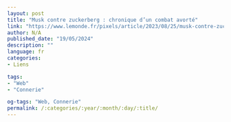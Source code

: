 ```yaml
---
layout: post
title: "Musk contre zuckerberg : chronique d’un combat avorté"
link: "https://www.lemonde.fr/pixels/article/2023/08/25/musk-contre-zuckerberg-chronique-d-un-combat-avorte_6186498_4408996.html"
author: N/A
published_date: "19/05/2024"
description: ""
language: fr
categories:
- Liens

tags:
- "Web"
- "Connerie"

og-tags: "Web, Connerie"
permalink: /:categories/:year/:month/:day/:title/
---
```

